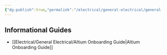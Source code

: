 ```yaml
---
{"dg-publish":true,"permalink":"/electrical/general-electrical/general-electrical-home/"}
---
```


## Informational Guides
- [[Electrical/General Electrical/Altium Onboarding Guide\|Altium Onboarding Guide]]